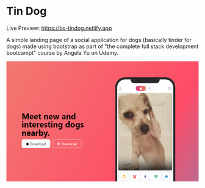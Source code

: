 # Tin Dog

Live Preview: https://bs-tindog.netlify.app

A simple landing page of a social application for dogs (basically tinder for dogs) made using bootstrap as part of "the complete full stack development bootcampt" course by Angela Yu on Udemy.

![tin dog preview image](https://github.com/zainabmd/TinDog/blob/main/images/tindog-preview.png?raw=true)
